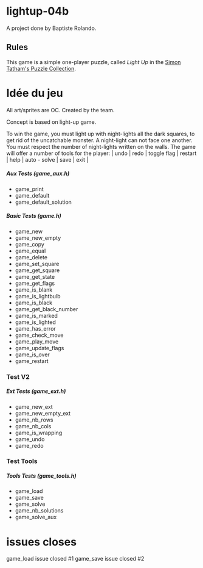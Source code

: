 # lightup-04b

A project done by  Baptiste Rolando.

## Rules

This game is a simple one-player puzzle, called *Light Up* in the
[Simon Tatham's Puzzle Collection](https://www.chiark.greenend.org.uk/~sgtatham/puzzles/js/lightup.html).

# Idée du jeu 

All art/sprites are OC. Created by the team.

Concept is based on light-up game.

To win the game, you must light up with night-lights all the dark squares, to get rid of the uncatchable monster.
A night-light can not face one another. You must respect the number of night-lights written on the walls.
The game will offer a number of tools for the player:
            | undo | redo | toggle flag | restart | help | auto - solve | save | exit |
            
##### Aux Tests (game_aux.h)

* game_print
* game_default
* game_default_solution

##### Basic Tests (game.h)

* game_new
* game_new_empty
* game_copy
* game_equal
* game_delete
* game_set_square
* game_get_square
* game_get_state
* game_get_flags
* game_is_blank
* game_is_lightbulb
* game_is_black
* game_get_black_number
* game_is_marked
* game_is_lighted
* game_has_error
* game_check_move
* game_play_move
* game_update_flags
* game_is_over
* game_restart

### Test V2

##### Ext Tests (game_ext.h)

* game_new_ext
* game_new_empty_ext
* game_nb_rows
* game_nb_cols
* game_is_wrapping
* game_undo
* game_redo

### Test Tools

##### Tools Tests (game_tools.h)

* game_load
* game_save
* game_solve
* game_nb_solutions
* game_solve_aux

# issues closes
game_load issue closed #1
game_save issue closed #2
